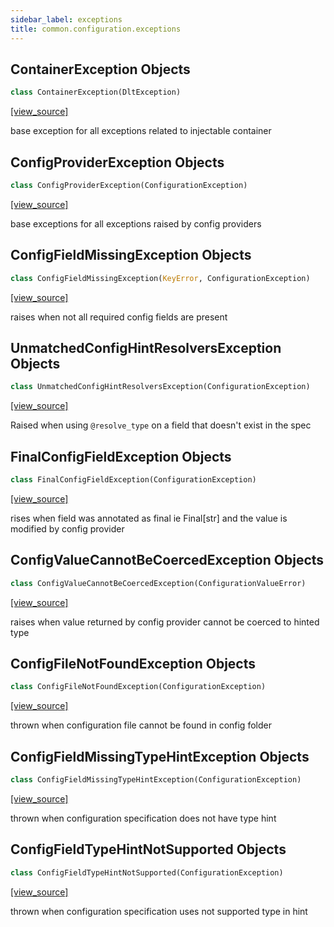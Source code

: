 ```yaml
---
sidebar_label: exceptions
title: common.configuration.exceptions
---
```


## ContainerException Objects

```python
class ContainerException(DltException)
```

[[view_source]](https://github.com/dlt-hub/dlt/blob/3739c9ac839aafef713f6d5ebbc6a81b2a39a1b0/dlt/common/configuration/exceptions.py#L23)

base exception for all exceptions related to injectable container

## ConfigProviderException Objects

```python
class ConfigProviderException(ConfigurationException)
```

[[view_source]](https://github.com/dlt-hub/dlt/blob/3739c9ac839aafef713f6d5ebbc6a81b2a39a1b0/dlt/common/configuration/exceptions.py#L29)

base exceptions for all exceptions raised by config providers

## ConfigFieldMissingException Objects

```python
class ConfigFieldMissingException(KeyError, ConfigurationException)
```

[[view_source]](https://github.com/dlt-hub/dlt/blob/3739c9ac839aafef713f6d5ebbc6a81b2a39a1b0/dlt/common/configuration/exceptions.py#L43)

raises when not all required config fields are present

## UnmatchedConfigHintResolversException Objects

```python
class UnmatchedConfigHintResolversException(ConfigurationException)
```

[[view_source]](https://github.com/dlt-hub/dlt/blob/3739c9ac839aafef713f6d5ebbc6a81b2a39a1b0/dlt/common/configuration/exceptions.py#L93)

Raised when using `@resolve_type` on a field that doesn't exist in the spec

## FinalConfigFieldException Objects

```python
class FinalConfigFieldException(ConfigurationException)
```

[[view_source]](https://github.com/dlt-hub/dlt/blob/3739c9ac839aafef713f6d5ebbc6a81b2a39a1b0/dlt/common/configuration/exceptions.py#L110)

rises when field was annotated as final ie Final[str] and the value is modified by config provider

## ConfigValueCannotBeCoercedException Objects

```python
class ConfigValueCannotBeCoercedException(ConfigurationValueError)
```

[[view_source]](https://github.com/dlt-hub/dlt/blob/3739c9ac839aafef713f6d5ebbc6a81b2a39a1b0/dlt/common/configuration/exceptions.py#L119)

raises when value returned by config provider cannot be coerced to hinted type

## ConfigFileNotFoundException Objects

```python
class ConfigFileNotFoundException(ConfigurationException)
```

[[view_source]](https://github.com/dlt-hub/dlt/blob/3739c9ac839aafef713f6d5ebbc6a81b2a39a1b0/dlt/common/configuration/exceptions.py#L141)

thrown when configuration file cannot be found in config folder

## ConfigFieldMissingTypeHintException Objects

```python
class ConfigFieldMissingTypeHintException(ConfigurationException)
```

[[view_source]](https://github.com/dlt-hub/dlt/blob/3739c9ac839aafef713f6d5ebbc6a81b2a39a1b0/dlt/common/configuration/exceptions.py#L148)

thrown when configuration specification does not have type hint

## ConfigFieldTypeHintNotSupported Objects

```python
class ConfigFieldTypeHintNotSupported(ConfigurationException)
```

[[view_source]](https://github.com/dlt-hub/dlt/blob/3739c9ac839aafef713f6d5ebbc6a81b2a39a1b0/dlt/common/configuration/exceptions.py#L159)

thrown when configuration specification uses not supported type in hint

